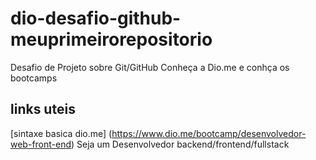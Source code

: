 # dio-desafio-github-meuprimeirorepositorio
Desafio de Projeto sobre Git/GitHub
Conheça a  Dio.me  e conhça os bootcamps 
## links uteis

[sintaxe basica dio.me] (https://www.dio.me/bootcamp/desenvolvedor-web-front-end)
Seja um Desenvolvedor backend/frontend/fullstack
